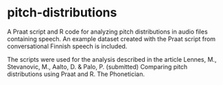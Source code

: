 # pitch-distributions
A Praat script and R code for analyzing pitch distributions in audio files containing speech. An example dataset created with the Praat script from conversational Finnish speech is included. 

The scripts were used for the analysis described in the article Lennes, M., Stevanovic, M., Aalto, D. & Palo, P. (submitted) Comparing pitch distributions using Praat and R. The Phonetician.
